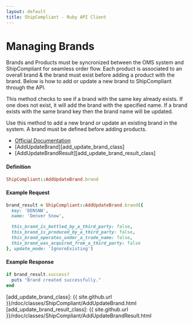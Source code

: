 ```yaml
---
layout: default
title: ShipCompliant - Ruby API Client
---
```


# Managing Brands

Brands and Products must be syncronized between the OMS system and ShipCompliant
for seamless order flow.  Each product is associated to an overall brand & the
brand must exist before adding a product with the brand.  Below is how to add or
update a new brand to ShipCompliant through the API.

This method checks to see if a brand with the same key already exists. If one
does not exist, it will add the brand with the specified name. If a brand exists
with the same brand key then the brand name will be updated.

Use this method to add a new brand or update an existing brand in the system. A
brand must be defined before adding products.

- [Official Documentation][official_docs]
- [AddUpdateBrand][add_update_brand_class]
- [AddUpdateBrandResult][add_update_brand_result_class]

<h4 class="definition-title">Definition</h4>

```ruby
ShipCompliant::AddUpdateBrand.brand
```

<h4 class="definition-title">Example Request</h4>

```ruby
brand_result = ShipCompliant::AddUpdateBrand.brand({
  key: 'DENSNW',
  name: 'Denver Snow',

  this_brand_is_bottled_by_a_third_party: false,
  this_brand_is_produced_by_a_third_party: false,
  this_brand_operates_under_a_trade_name: false,
  this_brand_was_acquired_from_a_third_party: false
}, update_mode: 'IgnoreExisting')
```

<h4 class="definition-title">Example Response</h4>

```ruby
if brand_result.success?
  puts "Brand created successfully."
end
```

[official_docs]: https://shipcompliant.desk.com/customer/portal/articles/1451978-api-addupdatebrand-?b_id=2759
[add_update_brand_class]: {{ site.github.url }}/rdoc/classes/ShipCompliant/AddUpdateBrand.html
[add_update_brand_result_class]: {{ site.github.url }}/rdoc/classes/ShipCompliant/AddUpdateBrandResult.html
